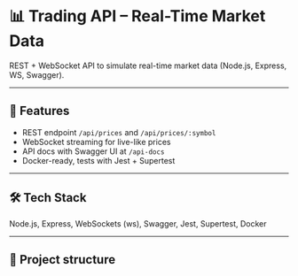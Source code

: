 # 📊 Trading API – Real-Time Market Data

REST + WebSocket API to simulate real-time market data (Node.js, Express, WS, Swagger).

---

## 🚀 Features
- REST endpoint `/api/prices` and `/api/prices/:symbol`
- WebSocket streaming for live-like prices
- API docs with Swagger UI at `/api-docs`
- Docker-ready, tests with Jest + Supertest

---

## 🛠️ Tech Stack
Node.js, Express, WebSockets (ws), Swagger, Jest, Supertest, Docker

---

## 📂 Project structure
